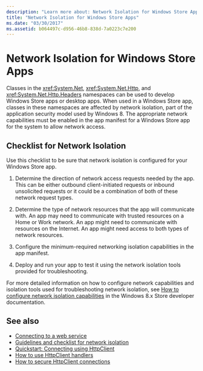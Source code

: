 ```yaml
---
description: "Learn more about: Network Isolation for Windows Store Apps"
title: "Network Isolation for Windows Store Apps"
ms.date: "03/30/2017"
ms.assetid: b064497c-d956-46b8-838d-7a0223c7e200
---
```

# Network Isolation for Windows Store Apps

Classes in the <xref:System.Net>, <xref:System.Net.Http>, and <xref:System.Net.Http.Headers> namespaces can be used to develop Windows Store  apps  or desktop apps. When used in a Windows Store app, classes in these namespaces are affected by network isolation, part of the application security model used by Windows 8. The appropriate network capabilities must be enabled in the app manifest for a Windows Store app for the system to allow network access.  
  
## Checklist for Network Isolation  

Use this checklist to be sure that network isolation is configured for your Windows Store app.  
  
1. Determine the direction of network access requests needed by the app. This can be either outbound client-initiated requests or inbound unsolicited requests or it could be a combination of both of these network request types.  
  
2. Determine the type of network resources that the app will communicate with. An app may need to communicate with trusted resources on a Home or Work network. An app might need to communicate with resources on the Internet. An app might need access to both types of network resources.  
  
3. Configure the minimum-required networking isolation capabilities in the app manifest.  
  
4. Deploy and run your app to test it using the network isolation tools provided for troubleshooting.  
  
For more detailed information on how to configure network capabilities and isolation tools used for troubleshooting network isolation, see [How to configure network isolation capabilities](/previous-versions/windows/apps/hh770532(v=win.10)) in the Windows 8.x Store developer documentation.
  
## See also

- [Connecting to a web service](/previous-versions/windows/apps/hh761504(v=win.10))
- [Guidelines and checklist for network isolation](/previous-versions/windows/apps/hh770532(v=win.10))
- [Quickstart: Connecting using HttpClient](/previous-versions/windows/apps/hh781239(v=win.10))
- [How to use HttpClient handlers](/previous-versions/windows/apps/hh781241(v=win.10))
- [How to secure HttpClient connections](/previous-versions/windows/apps/hh781240(v=win.10))

